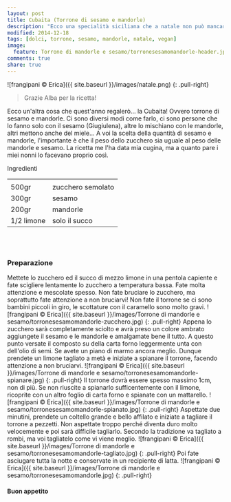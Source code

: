 ```yaml
---
layout: post
title: Cubaita (Torrone di sesamo e mandorle)
description: "Ecco una specialità siciliana che a natale non può mancare!"
modified: 2014-12-18
tags: [dolci, torrone, sesamo, mandorle, natale, vegan]
image:
  feature: Torrone di mandorle e sesamo/torronesesamomandorle-header.jpg
comments: true
share: true
---
```


![frangipani © Erica]({{ site.baseurl }}/images/natale.png)
{: .pull-right}

> Grazie Alba per la ricetta!

Ecco un'altra cosa che quest'anno regalerò... la Cubaita! Ovvero torrone di sesamo e mandorle. Ci sono diversi modi come farlo, ci sono persone che lo fanno solo con il sesamo (Giugiulena), altre lo mischiano con le mandorle, altri mettono anche del miele... A voi la scelta della quantità di sesamo e mandorle, l'importante è che il peso dello zucchero sia uguale al peso delle mandorle e sesamo. La ricetta me l'ha data mia cugina, ma a quanto pare i miei nonni lo facevano proprio così.


<div class="ingredients">
  <div class="ingredients-title">Ingredienti</div>
  <table>
    <tbody>
      <tr>
        <td></td>
      </tr>
        <td>500gr</td>
        <td>zucchero semolato</td>
      </tr>
      <tr>
        <td>300gr</td>
        <td>sesamo</td>
      </tr>
      <tr>
        <td>200gr</td>
        <td>mandorle</td>
      </tr>
      <tr>
        <td>1/2 limone</td>
        <td>solo il succo</td>
      </tr>
    </tbody>
  </table>
  <br></br>
</div>


<h3>
  <font color="grey">
    <i class="icon-cogs"></i>
  </font> Preparazione
</h3>

Mettete lo zucchero ed il succo di mezzo limone in una pentola capiente e fate scigliere lentamente lo zucchero a temperatura bassa. Fate molta attenzione e mescolate spesso. Non fate bruciare lo zucchero, ma soprattutto fate attenzione a non bruciarvi! Non fate il torrone se ci sono bambini piccoli in giro, le scottature con il caramello sono molto gravi.
![frangipani © Erica]({{ site.baseurl }}/images/Torrone di mandorle e sesamo/torronesesamomandorle-zucchero.jpg)
{: .pull-right}
Appena lo zucchero sarà completamente sciolto e avrà preso un colore ambrato aggiungete il sesamo e le mandorle e amalgamate bene il tutto. A questo punto versate il composto su della carta forno leggermente unta con dell'olio di semi. Se avete un piano di marmo ancora meglio. Dunque prendete un limone tagliato a metà e iniziate a spianare il torrone, facendo attenzione a non bruciarvi.
![frangipani © Erica]({{ site.baseurl }}/images/Torrone di mandorle e sesamo/torronesesamomandorle-spianare.jpg)
{: .pull-right}
Il torrone dovrà essere spesso massimo 1cm, non di più. Se non riuscite a spianarlo sufficentemente con il limone, ricoprite con un altro foglio di carta forno e spianate con un mattarello.
![frangipani © Erica]({{ site.baseurl }}/images/Torrone di mandorle e sesamo/torronesesamomandorle-spianato.jpg)
{: .pull-right}
Aspettate due minutini, prendete un coltello grande e bello affilato e iniziate a tagliare il torrone a pezzetti. Non aspettate troppo perché diventa duro molto velocemente e poi sarà difficile tagliarlo. Secondo la tradizione va tagliato a rombi, ma voi tagliatelo come vi viene meglio.
![frangipani © Erica]({{ site.baseurl }}/images/Torrone di mandorle e sesamo/torronesesamomandorle-tagliato.jpg)
{: .pull-right}
Poi fate asciugare tutta la notte e conservate in un recipiente di latta.
![frangipani © Erica]({{ site.baseurl }}/images/Torrone di mandorle e sesamo/torronesesamomandorle.jpg)
{: .pull-right}

<h4>Buon appetito
  <font color="red">
    <i class="icon-smile"></i>
  </font>
</h4>

